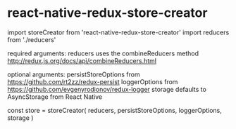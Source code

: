 # react-native-redux-store-creator
import storeCreator from 'react-native-redux-store-creator'
import reducers from './reducers'

required arguments:
reducers uses the combineReducers method http://redux.js.org/docs/api/combineReducers.html

optional arguments:
persistStoreOptions from https://github.com/rt2zz/redux-persist
loggerOptions from https://github.com/evgenyrodionov/redux-logger
storage defaults to AsyncStorage from React Native

const store = storeCreator(
    reducers,
    persistStoreOptions,
    loggerOptions,
    storage
)
